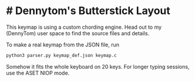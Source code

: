 # # Dennytom's Butterstick Layout

This keymap is using a custom chording engine. Head out to my (DennyTom) user space to find the source files and details.

To make a real keymap from the JSON file, run 

```sh
python3 parser.py keymap_def.json keymap.c
```

Somehow it fits the whole keyboard on 20 keys. For longer typing sessions, use the ASET NIOP mode.